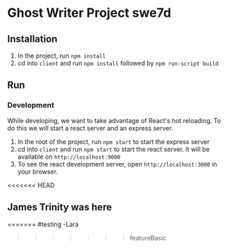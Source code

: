 # Ghost Writer Project swe7d

## Installation
1. In the project, run `npm install`
2. cd into `client` and run `npm install` followed by `npm run-script build`

## Run
### Development
While developing, we want to take advantage of React's hot reloading. To do this we will start a react server and an express server. 

1. In the root of the project, run `npm start` to start the express server
2. cd into `client` and run `npm start` to start the react server. It will be available on `http://localhost:9000`
3. To see the react development server, open `http://localhost:3000` in your browser.

<<<<<<< HEAD
## James Trinity was here
=======
#testing -Lara
>>>>>>> featureBasic
